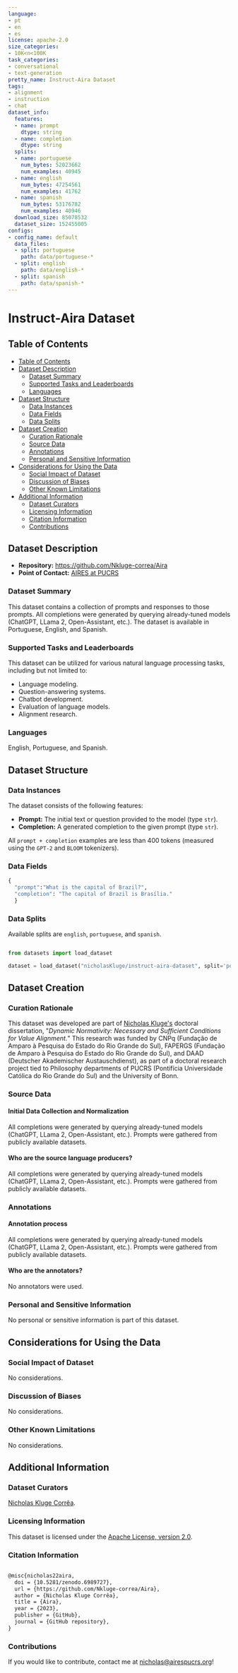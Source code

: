 ```yaml
---
language:
- pt
- en
- es
license: apache-2.0
size_categories:
- 10K<n<100K
task_categories:
- conversational
- text-generation
pretty_name: Instruct-Aira Dataset
tags:
- alignment
- instruction
- chat
dataset_info:
  features:
  - name: prompt
    dtype: string
  - name: completion
    dtype: string
  splits:
  - name: portuguese
    num_bytes: 52023662
    num_examples: 40945
  - name: english
    num_bytes: 47254561
    num_examples: 41762
  - name: spanish
    num_bytes: 53176782
    num_examples: 40946
  download_size: 85078532
  dataset_size: 152455005
configs:
- config_name: default
  data_files:
  - split: portuguese
    path: data/portuguese-*
  - split: english
    path: data/english-*
  - split: spanish
    path: data/spanish-*
---
```


# Instruct-Aira Dataset

## Table of Contents

- [Table of Contents](#table-of-contents)
- [Dataset Description](#dataset-description)
  - [Dataset Summary](#dataset-summary)
  - [Supported Tasks and Leaderboards](#supported-tasks-and-leaderboards)
  - [Languages](#languages)
- [Dataset Structure](#dataset-structure)
  - [Data Instances](#data-instances)
  - [Data Fields](#data-fields)
  - [Data Splits](#data-splits)
- [Dataset Creation](#dataset-creation)
  - [Curation Rationale](#curation-rationale)
  - [Source Data](#source-data)
  - [Annotations](#annotations)
  - [Personal and Sensitive Information](#personal-and-sensitive-information)
- [Considerations for Using the Data](#considerations-for-using-the-data)
  - [Social Impact of Dataset](#social-impact-of-dataset)
  - [Discussion of Biases](#discussion-of-biases)
  - [Other Known Limitations](#other-known-limitations)
- [Additional Information](#additional-information)
  - [Dataset Curators](#dataset-curators)
  - [Licensing Information](#licensing-information)
  - [Citation Information](#citation-information)
  - [Contributions](#contributions)

## Dataset Description

- **Repository:** https://github.com/Nkluge-correa/Aira
- **Point of Contact:** [AIRES at PUCRS](nicholas@airespucrs.org)

### Dataset Summary

This dataset contains a collection of prompts and responses to those prompts. All completions were generated by querying already-tuned models (ChatGPT, LLama 2, Open-Assistant, etc.). The dataset is available in Portuguese, English, and Spanish.

### Supported Tasks and Leaderboards

This dataset can be utilized for various natural language processing tasks, including but not limited to:

- Language modeling.
- Question-answering systems.
- Chatbot development.
- Evaluation of language models.
- Alignment research.

### Languages

English, Portuguese, and Spanish.

## Dataset Structure

### Data Instances

The dataset consists of the following features:

- **Prompt:** The initial text or question provided to the model (type `str`).
- **Completion:** A generated completion to the given prompt (type `str`).

All `prompt + completion` examples are less than 400 tokens (measured using the `GPT-2` and `BLOOM` tokenizers).

### Data Fields

```python
{
  "prompt":"What is the capital of Brazil?",
  "completion": "The capital of Brazil is Brasília."
  }
```

### Data Splits

Available splits are `english`, `portuguese`, and `spanish`.

```python

from datasets import load_dataset

dataset = load_dataset("nicholasKluge/instruct-aira-dataset", split='portuguese')

```

## Dataset Creation

### Curation Rationale

This dataset was developed are part of [Nicholas Kluge's](https://nkluge-correa.github.io/) doctoral dissertation, "_Dynamic Normativity: Necessary and Sufficient Conditions for Value Alignment._" This research was funded by CNPq (Fundação de Amparo à Pesquisa do Estado do Rio Grande do Sul), FAPERGS (Fundação de Amparo à Pesquisa do Estado do Rio Grande do Sul), and DAAD (Deutscher Akademischer Austauschdienst), as part of a doctoral research project tied to Philosophy departments of PUCRS (Pontifícia Universidade Católica do Rio Grande do Sul) and the University of Bonn.

### Source Data

#### Initial Data Collection and Normalization

All completions were generated by querying already-tuned models (ChatGPT, LLama 2, Open-Assistant, etc.). Prompts were gathered from publicly available datasets.

#### Who are the source language producers?

All completions were generated by querying already-tuned models (ChatGPT, LLama 2, Open-Assistant, etc.). Prompts were gathered from publicly available datasets.

### Annotations

#### Annotation process

All completions were generated by querying already-tuned models (ChatGPT, LLama 2, Open-Assistant, etc.). Prompts were gathered from publicly available datasets.

#### Who are the annotators?

No annotators were used.

### Personal and Sensitive Information

No personal or sensitive information is part of this dataset.

## Considerations for Using the Data

### Social Impact of Dataset

No considerations.

### Discussion of Biases

No considerations.

### Other Known Limitations

No considerations.

## Additional Information

### Dataset Curators

[Nicholas Kluge Corrêa](mailto:nicholas@airespucrs.org).

### Licensing Information

This dataset is licensed under the [Apache License, version 2.0](LICENSE).

### Citation Information

```latex

@misc{nicholas22aira,
  doi = {10.5281/zenodo.6989727},
  url = {https://github.com/Nkluge-correa/Aira},
  author = {Nicholas Kluge Corrêa},
  title = {Aira},
  year = {2023},
  publisher = {GitHub},
  journal = {GitHub repository},
}

```

### Contributions

If you would like to contribute, contact me at [nicholas@airespucrs.org](mailto:nicholas@airespucrs.org)!
